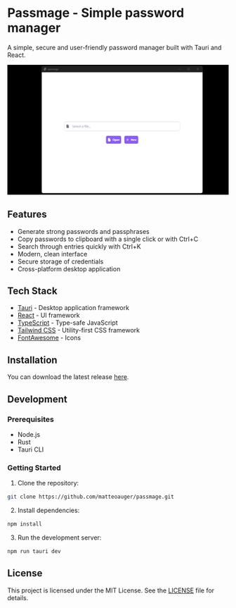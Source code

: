 # Passmage - Simple password manager

A simple, secure and user-friendly password manager built with Tauri and React.

<img src="./assets/images/demo.gif" width="700" alt="Demo"/>

## Features

- Generate strong passwords and passphrases
- Copy passwords to clipboard with a single click or with Ctrl+C
- Search through entries quickly with Ctrl+K
- Modern, clean interface
- Secure storage of credentials
- Cross-platform desktop application

## Tech Stack

- [Tauri](https://tauri.app/) - Desktop application framework
- [React](https://reactjs.org/) - UI framework
- [TypeScript](https://www.typescriptlang.org/) - Type-safe JavaScript
- [Tailwind CSS](https://tailwindcss.com/) - Utility-first CSS framework
- [FontAwesome](https://fontawesome.com/) - Icons

## Installation

You can download the latest release [here](https://github.com/matteoauger/passmage/releases).

## Development

### Prerequisites

- Node.js
- Rust
- Tauri CLI

### Getting Started

1. Clone the repository:

```bash
git clone https://github.com/matteoauger/passmage.git
```

2. Install dependencies:

```bash
npm install
```

3. Run the development server:

```bash
npm run tauri dev
```

## License

This project is licensed under the MIT License. See the [LICENSE](LICENSE.md) file for details.
